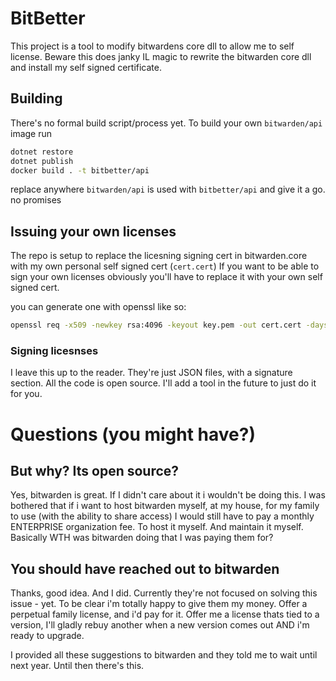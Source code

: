 # BitBetter

This project is a tool to modify bitwardens core dll to allow me to self license.
Beware this does janky IL magic to rewrite the bitwarden core dll and install my self signed certificate.

## Building

There's no formal build script/process yet. To build your own `bitwarden/api` image run
```bash
dotnet restore
dotnet publish
docker build . -t bitbetter/api
```

replace anywhere `bitwarden/api` is used with `bitbetter/api` and give it a go. no promises

## Issuing your own licenses

The repo is setup to replace the licesning signing cert in bitwarden.core with my own personal self signed cert (`cert.cert`)
If you want to be able to sign your own licenses obviously you'll have to replace it with your own self signed cert.

you can generate one with openssl like so:
```bash
openssl req -x509 -newkey rsa:4096 -keyout key.pem -out cert.cert -days 36500 -outform DER
```

### Signing licesnses

I leave this up to the reader. They're just JSON files, with a signature section. All the code is open source.
I'll add a tool in the future to just do it for you.

# Questions (you might have?)

## But why? Its open source?

Yes, bitwarden is great. If I didn't care about it i wouldn't be doing this.
I was bothered that if i want to host bitwarden myself, at my house, 
for my family to use (with the ability to share access) I would still have to pay a monthly ENTERPRISE organization fee.
To host it myself. And maintain it myself. Basically WTH was bitwarden doing that I was paying them for?

## You should have reached out to bitwarden

Thanks, good idea. And I did. Currently they're not focused on solving this issue - yet. 
To be clear i'm totally happy to give them my money. Offer a perpetual family license, and i'd pay for it. 
Offer me a license thats tied to a version, I'll gladly rebuy another when a new version comes out AND i'm ready to upgrade.

I provided all these suggestions to bitwarden and they told me to wait until next year. Until then there's this.
